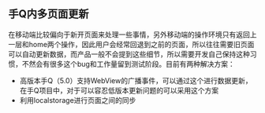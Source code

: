 ## 手Q内多页面更新
在移动端比较偏向于新开页面来处理一些事情，另外移动端的操作环境只有返回上一层和home两个操作，因此用户会经常回退到之前的页面，所以往往需要旧页面可以自动更新数据，而产品一般不会提到这些细节，所以需要开发自己保持这种习惯，不然会有很多这个bug和工作量留到测试阶段。目前有两种解决方案：
+ 高版本手Q（5.0）支持WebView的广播事件，可以通过这个进行数据更新，在手Q项目中，对于可以容忍低版本更新问题的可以采用这个方案
+ 利用localstorage进行页面之间的同步
